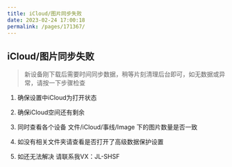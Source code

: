 ```yaml
---
title: iCloud/图片同步失败
date: 2023-02-24 17:00:18
permalink: /pages/171367/
---
```


## iCloud/图片同步失败

> 新设备刚下载后需要时间同步数据，稍等片刻清理后台即可，如无数据或异常，请按一下步骤检查

1. 确保设置中iCloud为打开状态

2. 确保iCloud空间还有剩余

3. 同时查看各个设备 文件/iCloud/事线/Image 下的图片数量是否一致

4. 如没有相关文件夹请查看是否打开了高级数据保护设置

5. 如还无法解决 请联系我VX：JL-SHSF